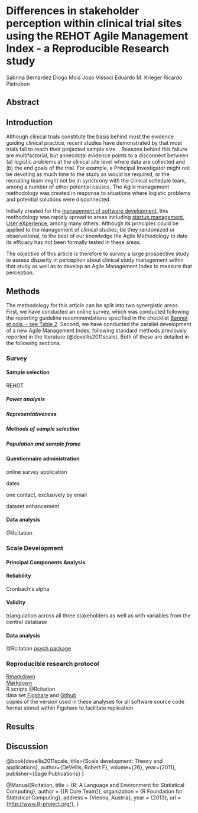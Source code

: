 # Differences in stakeholder perception within clinical trial sites using the REHOT Agile Management Index - a Reproducible Research study


<!-- http://goo.gl/hRiy62 -->

Sabrina Bernardez
Diogo Moia
Joao Vissoci
Eduardo M. Krieger
Ricardo Pietrobon


## Abstract

<!-- will write at the end -->

## Introduction


Although clinical trials constitute the basis behind most the evidence guiding clinical practice, recent studies have demonstrated by that most trials fail to reach their projected sample size.  <!-- clinicaltrials.gov -->. Reasons behind this failure are multifactorial, but annecdotal evidence points to a disconnect between (a) logistic problems at the clinical site level where data are collected and (b) the end goals of the trial. For example, a Principal Investigator might not be devoting as much time to the study as would be required, or the recruiting team might not be in synchrony with the clinical schedule team, among a number of other potential causes. The Agile management methodology was created in response to situations where logistic problems and potential solutions were disconnected.

Initially created for the [management of software development](http://agilemanifesto.org/), this methodology was rapidly spread to areas including [startup management](http://theleanstartup.com/), [User eXperience](http://uxdesign.smashingmagazine.com/2014/01/08/lean-ux-manifesto-principle-driven-design/), among many others. Although its principles could be applied to the management of clinical studies, be they randomized or observational, to the best of our knowledge the Agile Methodology to date its efficacy has not been formally tested in these areas.

The objective of this article is therefore to survey a large prospective study to assess disparity in perception about clinical study management within that study as well as to develop an Agile Management Index to measure that perception.


## Methods

<!-- 
volume queries
velocidade de resposta
volume respostas
opiniao diogo e alessandro
quantidade de estudos rodados pelo site

3 waves 1/week

-->


The methodology for this article can be split into two synergistic areas. First, we have conducted an online survey, which was conducted following the reporting guideline recommendations specified in the checklist [Bennet et cols. - see Table 2](http://www.plosmedicine.org/article/info%3Adoi%2F10.1371%2Fjournal.pmed.1001069). Second, we have conducted the parallel development of a new Agile Management Index, following standard methods previously reported in the literature (@devellis2011scale). Both of these are detailed in the following sections.

### Survey 




#### Sample selection

REHOT

##### Power analysis

<!-- I will need the total sample to be able to calculate this -->

##### Representativeness

<!-- Diogo and Sabrina, how representative is this sample -->

##### Methods of sample selection

##### Population and sample frame

#### Questionnaire administration

online survey application

dates

one contact, exclusively by email

dataset enhancement <!-- need variables by Diogo -->




#### Data analysis

@Rcitation


### Scale Development

#### Principal Components Analysis

#### Reliability 
Cronbach's alpha


#### Validity
triangulation across all three stakeholders as well as with variables from the central database 


#### Data analysis

@Rcitation
[psych package](http://cran.r-project.org/web/packages/psych/index.html) 

### Reproducible research protocol

[Rmarkdown](http://www.rstudio.com/ide/docs/r_markdown)  
[Markdown](https://daringfireball.net/projects/markdown/)  
R scripts  @Rcitation  
data set [Figshare](http://figshare.com/) and [Github](https://github.com/)  
copies of the version used in these analyses for all software source code format stored within Figshare to facilitate replication




## Results


## Discussion


@book{devellis2011scale,
  title={Scale development: Theory and applications},
  author={DeVellis, Robert F},
  volume={26},
  year={2011},
  publisher={Sage Publications}
}


@Manual{Rcitation,
    title = {R: A Language and Environment for Statistical Computing},
    author = {{R Core Team}},
    organization = {R Foundation for Statistical Computing},
    address = {Vienna, Austria},
    year = {2013},
    url = {http://www.R-project.org/},
  }

